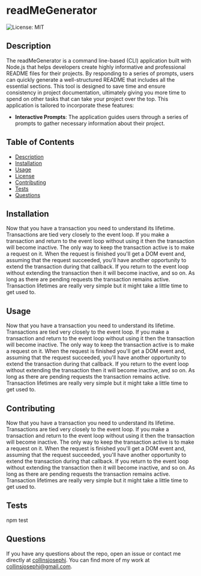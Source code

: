 # readMeGenerator

  ![License: MIT](https://img.shields.io/badge/License-MIT-yellow.svg)

## Description

The readMeGenerator is a command line-based (CLI) application built with Node.js that helps developers create highly informative and professional README files for their projects. By responding to a series of prompts, users can quickly generate a well-structured README that includes all the essential sections. This tool is designed to save time and ensure consistency in project documentation, ultimately giving you more time to spend on other tasks that can take your project over the top. This application is tailored to incorporate these features:

- **Interactive Prompts**: The application guides users through a series of prompts to gather necessary information about their project.






## Table of Contents

- [Description](#description)
- [Installation](#installation)
- [Usage](#usage)
- [License](#license)
- [Contributing](#contributing)
- [Tests](#tests)
- [Questions](#questions)

## Installation

Now that you have a transaction you need to understand its lifetime. Transactions are tied very closely to the event loop. If you make a transaction and return to the event loop without using it then the transaction will become inactive. The only way to keep the transaction active is to make a request on it. When the request is finished you'll get a DOM event and, assuming that the request succeeded, you'll have another opportunity to extend the transaction during that callback. If you return to the event loop without extending the transaction then it will become inactive, and so on. As long as there are pending requests the transaction remains active. Transaction lifetimes are really very simple but it might take a little time to get used to.

## Usage

Now that you have a transaction you need to understand its lifetime. Transactions are tied very closely to the event loop. If you make a transaction and return to the event loop without using it then the transaction will become inactive. The only way to keep the transaction active is to make a request on it. When the request is finished you'll get a DOM event and, assuming that the request succeeded, you'll have another opportunity to extend the transaction during that callback. If you return to the event loop without extending the transaction then it will become inactive, and so on. As long as there are pending requests the transaction remains active. Transaction lifetimes are really very simple but it might take a little time to get used to.



## Contributing

Now that you have a transaction you need to understand its lifetime. Transactions are tied very closely to the event loop. If you make a transaction and return to the event loop without using it then the transaction will become inactive. The only way to keep the transaction active is to make a request on it. When the request is finished you'll get a DOM event and, assuming that the request succeeded, you'll have another opportunity to extend the transaction during that callback. If you return to the event loop without extending the transaction then it will become inactive, and so on. As long as there are pending requests the transaction remains active. Transaction lifetimes are really very simple but it might take a little time to get used to.

## Tests

npm test

## Questions

If you have any questions about the repo, open an issue or contact me directly at 
[collinsjosephj](mailto:collinsjosephj). You can find more of my work at 
[collinsjosephj@gmail.com](https://github.com/collinsjosephj@gmail.com).

